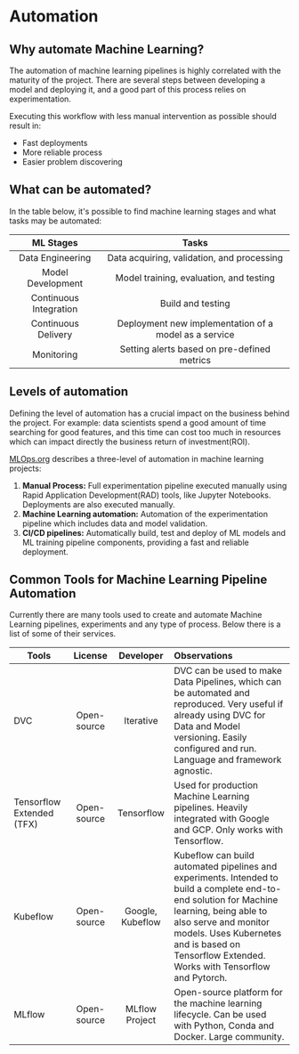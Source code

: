 # Automation

## Why automate Machine Learning?

The automation of machine learning pipelines is highly correlated with the maturity of the project. There are several steps between developing a model and deploying it, and a good part of this process relies on experimentation.

Executing this workflow with less manual intervention as possible should result in:

 - Fast deployments
 - More reliable process
 - Easier problem discovering

## What can be automated?

In the table below, it's possible to find machine learning stages and what tasks may be automated:
<center>

ML Stages | Tasks
:---: | :---:
Data Engineering  | Data acquiring, validation, and processing
Model Development | Model training, evaluation, and testing
Continuous Integration | Build and testing
Continuous Delivery | Deployment new implementation of a model as a service
Monitoring | Setting alerts based on pre-defined metrics

</center>

## Levels of automation

Defining the level of automation has a crucial impact on the business behind the project. For example: data scientists spend a  good amount of time searching for good features, and this time can cost too much in resources which can impact directly the business return of investment(ROI).

[MLOps.org](https://ml-ops.org/content/mlops-principles#automation) describes a three-level of automation in machine learning projects:

1. **Manual Process:** Full experimentation pipeline executed manually using Rapid Application Development(RAD) tools, like Jupyter Notebooks. Deployments are also executed manually.
2. **Machine Learning automation:** Automation of the experimentation pipeline which includes data and model validation.
3. **CI/CD pipelines:** Automatically build, test and deploy of ML models and ML training pipeline components, providing a fast and reliable deployment.

## Common Tools for Machine Learning Pipeline Automation

Currently there are many tools used to create and automate Machine Learning pipelines, experiments and any type of process. Below there is a list of some of their services.

<center>

| Tools                | License           | Developer  | Observations |
| -------------------- |:-----------------:|:----------:|:------------ |
| DVC                  | Open-source       | Iterative  | DVC can be used to make Data Pipelines, which can be automated and reproduced. Very useful if already using DVC for Data and Model versioning. Easily configured and run. Language and framework agnostic. |
| Tensorflow Extended (TFX) | Open-source       | Tensorflow | Used for production Machine Learning pipelines. Heavily integrated with Google and GCP. Only works with Tensorflow.
| Kubeflow             | Open-source       | Google, Kubeflow | Kubeflow can build automated pipelines and experiments. Intended to build a complete end-to-end solution for Machine learning, being able to also serve and monitor models. Uses Kubernetes and is based on Tensorflow Extended. Works with Tensorflow and Pytorch. |
| MLflow               | Open-source       | MLflow Project | Open-source platform for the machine learning lifecycle. Can be used with Python, Conda and Docker. Large community. |

</center>
